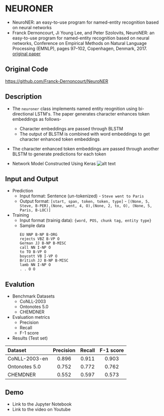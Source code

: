 # NEURONER
- NeuroNER: an easy-to-use program for named-entity recognition based on neural networks
- Franck Dernoncourt, Ji Young Lee, and Peter Szolovits, NeuroNER: an easy-to-use program for named-entity recognition based on neural networks, Conference on Empirical Methods on Natural Language Processing (EMNLP), pages 97–102, Copenhagen, Denmark, 2017. [original paper](https://www.aclweb.org/anthology/D17-2017)

## Original Code
https://github.com/Franck-Dernoncourt/NeuroNER

## Description
- The `neuroner` class implements named entity reognition using bi-directional LSTM's. The paper generates character enhances token embeddings as follows-
    - Character embeddings are passed through BLSTM
    - The output of BLSTM is combined with word embeddings to get character enhanced token embeddings
- The character enhanced token embeddings are passed through another BLSTM to generate predictions for each token

- Network Model Constructed Using Keras
 ![alt text](http://neuroner.com/NeuroNERengine_with_caption_no_figure.png)

## Input and Output
- Prediction
    -  Input format: Sentence (un-tokenized) - `Steve went to Paris`
    -  Output format: `[start, span, token, token, type]` - `[(None, 5, Steve, B-PER),(None, went, 4, O),(None, 2, to, O), (None, 5, Paris, B-LOC)]`
- Training
    - Input format (trainig data): `{word, POS, chunk tag, entity type}`
    - Sample data
        ```
        EU NNP B-NP B-ORG
        rejects VBZ B-VP O
        German JJ B-NP B-MISC
        call NN I-NP O
        to TO B-VP O
        boycott VB I-VP O
        British JJ B-NP B-MISC
        lamb NN I-NP O
        . . O O
        ```

## Evalution
- Benchmark Datasets
    - CoNLL-2003
    - Ontonotes 5.0
    - CHEMDNER
- Evaluation metrics
    - Precision
    - Recall
    - F-1 score
- Results (Test set)

| Dataset | Precision | Recall | F-1 score | 
| :--- | :---: | :---: | :---: | 
| CoNLL-2003-en | 0.896 | 0.911 | 0.903 |  
| Ontonotes 5.0 | 0.752 | 0.772 | 0.762 | 
| CHEMDNER | 0.552 | 0.597 | 0.573 | 

## Demo
- Link to the Jupyter Notebook 
- Link to the video on Youtube